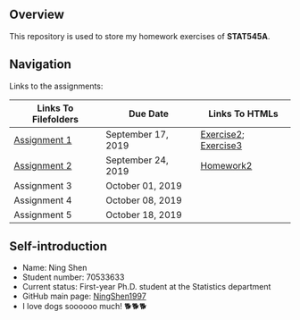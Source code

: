 ## Overview

This repository is used to store my homework exercises of __STAT545A__.

## Navigation
Links to the assignments:

Links To Filefolders | Due Date | Links To HTMLs
--------|----------|---------------
 [Assignment 1](https://github.com/STAT545-UBC-hw-2019-20/stat545-hw-NingShen1997/tree/master/hw1) | September 17, 2019 | [Exercise2](https://stat545-ubc-hw-2019-20.github.io/stat545-hw-NingShen1997/hw1/hw1_gapminder.html);  [Exercise3](https://stat545-ubc-hw-2019-20.github.io/stat545-hw-NingShen1997/hw1/hw1_slides.html)
 [Assignment 2](https://github.com/STAT545-UBC-hw-2019-20/stat545-hw-NingShen1997/tree/master/hw2) | September 24, 2019 | [Homework2](https://stat545-ubc-hw-2019-20.github.io/stat545-hw-NingShen1997/hw2/hw2.html)
 Assignment 3 | October 01, 2019
 Assignment 4 | October 08, 2019
 Assignment 5 | October 18, 2019

## Self-introduction

* Name: Ning Shen
* Student number: 70533633
* Current status: First-year Ph.D. student at the Statistics department 
* GitHub main page: [NingShen1997](https://github.com/NingShen1997)
* I love dogs soooooo much! :dog2::dog2::dog2:


